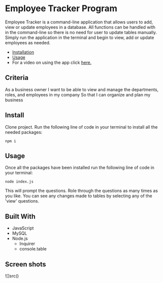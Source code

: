 # Employee Tracker Program

Employee Tracker is a command-line application that allows users to add, view  or update employees in a database. All functions can be handled with in the command-line so there is no need for user to update tables manually. Simply run the application in the terminal and begin to view, add or update employees as needed. 

  * [Installation](#install)
  * [Usage](#usage)
  * For a video on using the app click [here.]()



## Criteria

As a business owner
I want to be able to view and manage the departments, roles, and employees in my company
So that I can organize and plan my business


## Install

Clone project.
Run the following line of code in your terminal to install all the needed packages: 
```
npm i
```


## Usage

Once all the packages have been installed run the following line of code in your terminal: 
```
node index.js 
```
This will prompt the questions. Role through the questions as many times as you like. You can see any changes made to tables by selecting any of the 'view' questions.


## Built With

- JavaScript
- MySQL
- Node.js
  - Inquirer
  - console.table

## Screen shots
![]src()